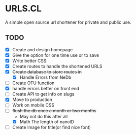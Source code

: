# URLS.CL
A simple open source url shortener for private and public use.


## TODO
- [X] Create and design homepage
- [X] Give the option for one time use or to save
- [X] Write better CSS
- [x] Create routes to handle the shortened URLS
- [x] ~~Create database to store routes in~~
  - [x] Handle Errors from NeDb 
- [ ] Create OTU function
- [x] handle errors better on front end
- [ ] Create API to get info on slugs
- [x] Move to production
- [ ] Work on mobile CSS
- [ ] ~~flush the db once a month or two months~~
  - May not do this after all 
  - [x] Math The length of nanoID 
- [ ] Create Image for title(or find nice font)
